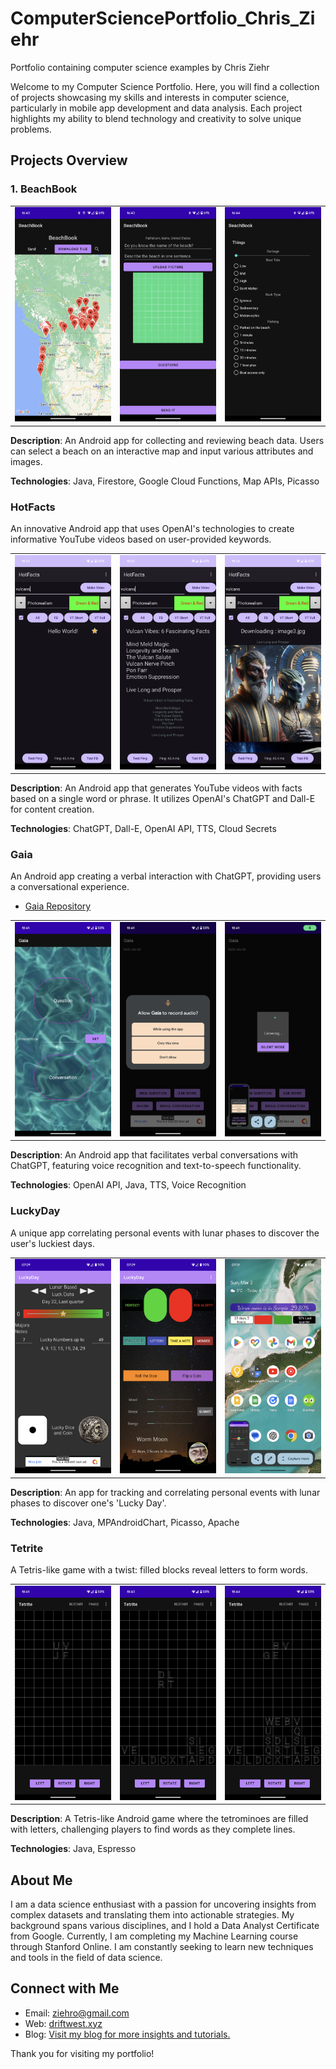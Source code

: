 # ComputerSciencePortfolio_Chris_Ziehr
Portfolio containing computer science examples by Chris Ziehr

Welcome to my Computer Science Portfolio. Here, you will find a collection of projects showcasing my skills and interests in computer science, particularly in mobile app development and data analysis. Each project highlights my ability to blend technology and creativity to solve unique problems.

## Projects Overview

### 1. BeachBook

<table>
  <tr>
    <td><img src="./images/BeachBook/app1.png" width="100%" alt="Beach Selection Screenshot"></td>
    <td><img src="./images/BeachBook/app2.png" width="100%" alt="Data Input Screenshot"></td>
    <td><img src="./images/BeachBook/app3.png" width="100%" alt="Beach Details Screenshot"></td>
  </tr>
</table>

**Description**: An Android app for collecting and reviewing beach data. Users can select a beach on an interactive map and input various attributes and images.

**Technologies**: Java, Firestore, Google Cloud Functions, Map APIs, Picasso

### HotFacts
An innovative Android app that uses OpenAI's technologies to create informative YouTube videos based on user-provided keywords.

<table>
  <tr>
    <td><img src="./HotFacts/hotfacts1.png" width="100%" alt="Conversation Interface Screenshot"></td>
    <td><img src="./HotFacts/hotfacts2.png" width="100%" alt="Voice Recognition Screenshot"></td>
    <td><img src="./HotFacts/hotfacts3.png" width="100%" alt="Chat Display Screenshot"></td>
  </tr>
</table>

**Description**: An Android app that generates YouTube videos with facts based on a single word or phrase. It utilizes OpenAI's ChatGPT and Dall-E for content creation.

**Technologies**: ChatGPT, Dall-E, OpenAI API, TTS, Cloud Secrets


### Gaia
An Android app creating a verbal interaction with ChatGPT, providing users a conversational experience.

- [Gaia Repository](https://github.com/ziehro/Chet)

<table>
  <tr>
    <td><img src="./Chet/gaia1.png" width="100%" alt="Conversation Interface Screenshot"></td>
    <td><img src="./Chet/gaia2.png" width="100%" alt="Voice Recognition Screenshot"></td>
    <td><img src="./Chet/gaia3.png" width="100%" alt="Chat Display Screenshot"></td>
  </tr>
</table>

**Description**: An Android app that facilitates verbal conversations with ChatGPT, featuring voice recognition and text-to-speech functionality.

**Technologies**: OpenAI API, Java, TTS, Voice Recognition


### LuckyDay
A unique app correlating personal events with lunar phases to discover the user's luckiest days.

<table>
  <tr>
    <td><img src="./LuckyDay/luckyday1.png" width="100%" alt="Conversation Interface Screenshot"></td>
    <td><img src="./LuckyDay/luckyday2.png" width="100%" alt="Voice Recognition Screenshot"></td>
    <td><img src="./LuckyDay/luckyday4.png" width="100%" alt="Chat Display Screenshot"></td>
  </tr>
</table>

**Description**: An app for tracking and correlating personal events with lunar phases to discover one's 'Lucky Day'.

**Technologies**: Java, MPAndroidChart, Picasso, Apache


### Tetrite
A Tetris-like game with a twist: filled blocks reveal letters to form words.

<table>
  <tr>
    <td><img src="./Tetrite/tetrite1.png" width="100%" alt="Game Begins"></td>
    <td><img src="./Tetrite/tetrite2.png" width="100%" alt="Tetris Gameplay"></td>
    <td><img src="./Tetrite/tetrite3.png" width="100%" alt="Words"></td>
  </tr>
</table>

**Description**: A Tetris-like Android game where the tetrominoes are filled with letters, challenging players to find words as they complete lines.

**Technologies**: Java, Espresso


## About Me

I am a data science enthusiast with a passion for uncovering insights from complex datasets and translating them into actionable strategies. My background spans various disciplines, and I hold a Data Analyst Certificate from Google. Currently, I am completing my Machine Learning course through Stanford Online. I am constantly seeking to learn new techniques and tools in the field of data science.

## Connect with Me

- Email: [ziehro@gmail.com](mailto:ziehro@gmail.com)
- Web: [driftwest.xyz](https://driftwest.xyz)
- Blog: [Visit my blog for more insights and tutorials.](https://driftwest.xyz/blog)

Thank you for visiting my portfolio!
